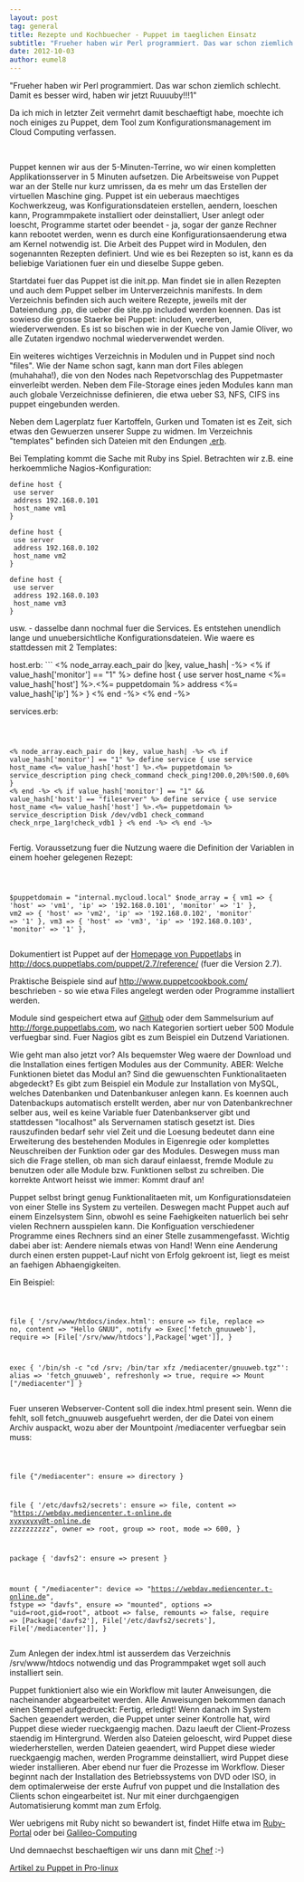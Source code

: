 ```yaml
---
layout: post
tag: general
title: Rezepte und Kochbuecher - Puppet im taeglichen Einsatz
subtitle: "Frueher haben wir Perl programmiert. Das war schon ziemlich schlecht. Damit es besser wird, haben wir jetzt Ruuuuby"
date: 2012-10-03
author: eumel8
---
```


<p>"Frueher haben wir Perl programmiert. Das war schon ziemlich schlecht. Damit es besser wird, haben wir jetzt Ruuuuby!!!1"
</p>
<p>
Da ich mich in letzter Zeit vermehrt damit beschaeftigt habe, moechte ich noch einiges zu Puppet, dem Tool zum Konfigurationsmanagement im Cloud Computing verfassen. </p>
<br/>
<p>
Puppet kennen wir aus der 5-Minuten-Terrine, wo wir einen kompletten Applikationsserver in 5 Minuten aufsetzen. Die Arbeitsweise von Puppet war an der Stelle nur kurz umrissen, da es mehr um das Erstellen der virtuellen Maschine ging. Puppet ist ein ueberaus maechtiges Kochwerkzeug, was Konfigurationsdateien erstellen, aendern, loeschen kann, Programmpakete installiert oder deinstalliert, User anlegt oder loescht, Programme startet oder beendet - ja, sogar der ganze Rechner kann rebootet werden, wenn es durch eine Konfigurationsaenderung etwa am Kernel notwendig ist.
Die Arbeit des Puppet wird in Modulen, den sogenannten Rezepten definiert. Und wie es bei Rezepten so ist, kann es da beliebige Variationen fuer ein und dieselbe Suppe geben. 
</p>
<p>
Startdatei fuer das Puppet ist die init.pp. Man findet sie in allen Rezepten und auch dem Puppet selber im Unterverzeichnis manifests. In dem Verzeichnis befinden sich auch weitere Rezepte, jeweils mit der Dateiendung .pp, die ueber die site.pp included werden koennen. Das ist sowieso die grosse Staerke bei Puppet: includen, vererben, wiederverwenden. Es ist so bischen wie in der Kueche von Jamie Oliver, wo alle Zutaten irgendwo nochmal wiederverwendet werden. 
</p>
<p>
Ein weiteres wichtiges Verzeichnis in Modulen und in Puppet sind noch "files". Wie der Name schon sagt, kann man dort Files ablegen (muhahaha!), die von den Nodes nach Repetvorschlag des Puppetmaster einverleibt werden. Neben dem File-Storage eines jeden Modules kann man auch globale Verzeichnisse definieren, die etwa ueber S3, NFS, CIFS ins puppet eingebunden werden. 
</p>
<p>
Neben dem Lagerplatz fuer Kartoffeln, Gurken und Tomaten ist es Zeit, sich etwas den Gewuerzen unserer Suppe zu widmen. Im Verzeichnis "templates" befinden sich Dateien mit den Endungen <a href="http://ruby-doc.org/stdlib-1.9.3/libdoc/erb/rdoc/ERB.html">.erb</a>. 
</p>
<p>
Bei Templating kommt die Sache mit Ruby ins Spiel. Betrachten wir z.B. eine herkoemmliche Nagios-Konfiguration:
</p>
<p></p>

```
define host {
 use server
 address 192.168.0.101
 host_name vm1
}

define host {
 use server
 address 192.168.0.102
 host_name vm2
}

define host {
 use server
 address 192.168.0.103
 host_name vm3
}

```

<p></p>
<p>
usw. - dasselbe dann nochmal fuer die Services. Es entstehen unendlich lange und unuebersichtliche Konfigurationsdateien. Wie waere es stattdessen mit 2 Templates:
</p>
host.erb:
```
&lt;% node_array.each_pair do |key, value_hash| -%>
&lt;% if value_hash['monitor'] == "1" %>
define host {
 use server
 host_name &lt;%= value_hash['host'] %>.&lt;%= puppetdomain %>
 address &lt;%= value_hash['ip'] %>
}
&lt;% end -%>
&lt;% end -%>

</code></pre><!-- /codeblock -->
<p></p>
services.erb:

<!-- codeblock lang= line=1 --><pre class="codeblock"><code>

&lt;% node_array.each_pair do |key, value_hash| -%>
&lt;% if value_hash['monitor'] == "1" %>
define service {
 use service
 host_name &lt;%= value_hash['host'] %>.&lt;%= puppetdomain %>
 service_description ping
 check_command check_ping!200.0,20%!500.0,60%
}
&lt;% end -%>
&lt;% if value_hash['monitor'] == "1" && value_hash['host'] == "fileserver" %>
define service {
 use service
 host_name &lt;%= value_hash['host'] %>.&lt;%= puppetdomain %>
 service_description Disk /dev/vdb1
 check_command check_nrpe_1arg!check_vdb1
}
&lt;% end -%>
&lt;% end -%>
</code></pre><!-- /codeblock -->
<p></p>
<p>
Fertig. Voraussetzung fuer die Nutzung waere die Definition der Variablen in einem hoeher gelegenen Rezept:
</p>
<!-- codeblock lang= line=1 --><pre class="codeblock"><code>

 $puppetdomain = "internal.mycloud.local"
 $node_array = {
 vm1 => { 'host' => 'vm1', 'ip' => '192.168.0.101', 'monitor' => '1' },
 vm2 => { 'host' => 'vm2', 'ip' => '192.168.0.102', 'monitor' => '1' },
 vm3 => { 'host' => 'vm3', 'ip' => '192.168.0.103', 'monitor' => '1' },
</code></pre><!-- /codeblock -->
<p></p>
<p>
Dokumentiert ist Puppet auf der <a href="http://puppetlabs.com/" target="_blank">Homepage von Puppetlabs</a> in <a href="http://docs.puppetlabs.com/puppet/2.7/reference/" target="_blank">http://docs.puppetlabs.com/puppet/2.7/reference/</a> (fuer die Version 2.7).
</p>
<p>
Praktische Beispiele sind auf <a href="http://www.puppetcookbook.com/" target="_blank">http://www.puppetcookbook.com/</a> beschrieben - so wie etwa Files angelegt werden oder Programme installiert werden.
</p>
<p>
Module sind gespeichert etwa auf <a href="https://www.google.de/search?q=puppet+site%3Agithub.com" target="_blank">Github</a> oder dem Sammelsurium auf <a href="http://forge.puppetlabs.com" target="_blank">http://forge.puppetlabs.com</a>, wo nach Kategorien sortiert ueber 500 Module verfuegbar sind. Fuer Nagios gibt es zum Beispiel ein Dutzend Variationen. 
</p>
<p>Wie geht man also jetzt vor? Als bequemster Weg waere der Download und die Installation eines fertigen Modules aus der Community. ABER: Welche Funktionen bietet das Modul an? Sind die gewuenschten Funktionalitaeten abgedeckt? Es gibt zum Beispiel ein Module zur Installation von MySQL, welches Datenbanken und Datenbankuser anlegen kann. Es koennen auch Datenbackups automatisch erstellt werden, aber nur von Datenbankrechner selber aus, weil es keine Variable fuer Datenbankserver gibt und stattdessen "localhost" als Servernamen statisch gesetzt ist. Dies rauszufinden bedarf sehr viel Zeit und die Loesung bedeutet dann eine Erweiterung des bestehenden Modules in Eigenregie oder komplettes Neuschreiben der Funktion oder gar des Modules. Deswegen muss man sich die Frage stellen, ob man sich darauf einlaesst, fremde Module zu benutzen oder alle Module bzw. Funktionen selbst zu schreiben. Die korrekte Antwort heisst wie immer: Kommt drauf an!
</p>
<p>
Puppet selbst bringt genug Funktionalitaeten mit, um Konfigurationsdateien von einer Stelle ins System zu verteilen. Deswegen macht Puppet auch auf einem Einzelsystem Sinn, obwohl es seine Faehigkeiten natuerlich bei sehr vielen Rechnern ausspielen kann. Die Konfiguation verschiedener Programme eines Rechners sind an einer Stelle zusammengefasst. Wichtig dabei aber ist: Aendere niemals etwas von Hand! Wenn eine Aenderung durch einen ersten puppet-Lauf nicht von Erfolg gekroent ist, liegt es meist an faehigen Abhaengigkeiten.
</p>
Ein Beispiel:

<!-- codeblock lang= line=1 --><pre class="codeblock"><code>

 file { '/srv/www/htdocs/index.html':
 ensure => file,
 replace => no,
 content => "Hello GNUU",
 notify => Exec['fetch_gnuuweb'],
 require => [File['/srv/www/htdocs'],Package['wget']],
 }

 exec { '/bin/sh -c "cd /srv; /bin/tar xfz /mediacenter/gnuuweb.tgz"':
 alias => 'fetch_gnuuweb',
 refreshonly => true,
 require => Mount ["/mediacenter"]
 }
</code></pre><!-- /codeblock -->
<p></p>
<p> Fuer unseren Webserver-Content soll die index.html present sein. Wenn die fehlt, soll fetch_gnuuweb ausgefuehrt werden, der die Datei von einem Archiv auspackt, wozu aber der Mountpoint /mediacenter verfuegbar sein muss:
</p>

<!-- codeblock lang= line=1 --><pre class="codeblock"><code>

 file {"/mediacenter":
 ensure => directory
 }

 file { '/etc/davfs2/secrets':
 ensure => file,
 content => "https://webdav.mediencenter.t-online.de xyxyxyxy@t-online.de zzzzzzzzzz",
 owner => root,
 group => root,
 mode => 600,
 }

 package { 'davfs2':
 ensure => present
 }

 mount { "/mediacenter":
 device => "https://webdav.mediencenter.t-online.de",
 fstype => "davfs",
 ensure => "mounted",
 options => "uid=root,gid=root",
 atboot => false,
 remounts => false,
 require => [Package['davfs2'], File['/etc/davfs2/secrets'], File['/mediacenter']],
 }
</code></pre><!-- /codeblock -->
<p></p>
<p>
Zum Anlegen der index.html ist ausserdem das Verzeichnis /srv/www/htdocs notwendig und das Programmpaket wget soll auch installiert sein. 
</p>
<p>
Puppet funktioniert also wie ein Workflow mit lauter Anweisungen, die nacheinander abgearbeitet werden. Alle Anweisungen bekommen danach einen Stempel aufgedrueckt: Fertig, erledigt! Wenn danach im System Sachen geaendert werden, die Puppet unter seiner Kontrolle hat, wird Puppet diese wieder rueckgaengig machen. Dazu laeuft der Client-Prozess staendig im Hintergrund. Werden also Dateien geloescht, wird Puppet diese wiederherstellen, werden Dateien geaendert, wird Puppet diese wieder rueckgaengig machen, werden Programme deinstalliert, wird Puppet diese wieder installieren. Aber ebend nur fuer die Prozesse im Workflow. Dieser beginnt nach der Installation des Betriebssystems von DVD oder ISO, in dem optimalerweise der erste Aufruf von puppet und die Installation des Clients schon eingearbeitet ist. Nur mit einer durchgaengigen Automatisierung kommt man zum Erfolg. 
</p>
<p>
Wer uebrigens mit Ruby nicht so bewandert ist, findet Hilfe etwa im <a href="http://wiki.ruby-portal.de/Hauptseite" target="_blank">Ruby-Portal</a> oder bei <a href="http://openbook.galileocomputing.de/ruby_on_rails/" target="_blank">Galileo-Computing</a>
</p>
<p>
Und demnaechst beschaeftigen wir uns dann mit <a href="http://www.opscode.com/chef/" target="_blank">Chef</a> :-)
</p>
<p>
<a href="http://www.pro-linux.de/artikel/2/1510/5,grundlagen.html" target="_blank">Artikel zu Puppet in Pro-linux</a>
</p>
<p></p>
